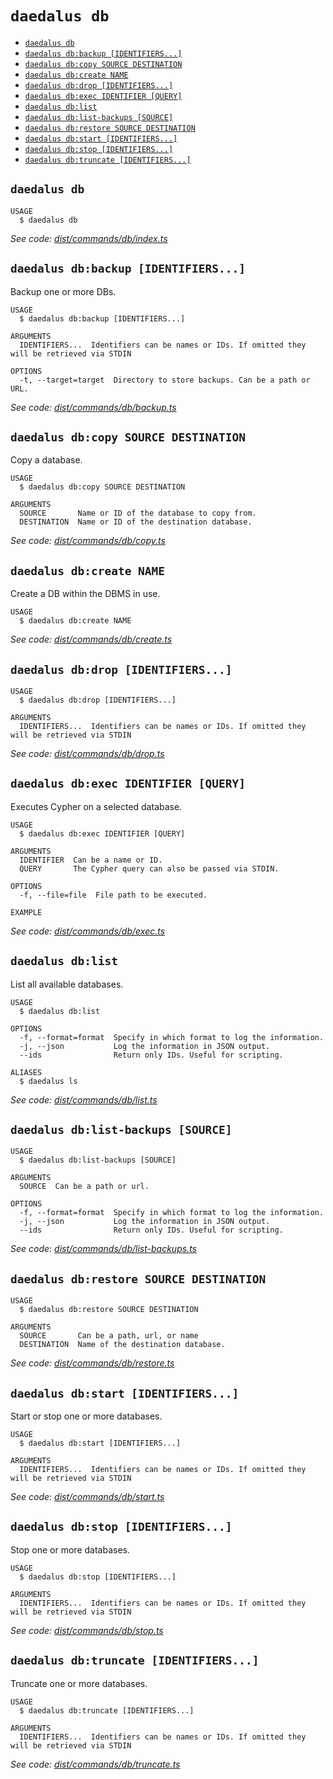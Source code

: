 `daedalus db`
=============



* [`daedalus db`](#daedalus-db)
* [`daedalus db:backup [IDENTIFIERS...]`](#daedalus-dbbackup-identifiers)
* [`daedalus db:copy SOURCE DESTINATION`](#daedalus-dbcopy-source-destination)
* [`daedalus db:create NAME`](#daedalus-dbcreate-name)
* [`daedalus db:drop [IDENTIFIERS...]`](#daedalus-dbdrop-identifiers)
* [`daedalus db:exec IDENTIFIER [QUERY]`](#daedalus-dbexec-identifier-query)
* [`daedalus db:list`](#daedalus-dblist)
* [`daedalus db:list-backups [SOURCE]`](#daedalus-dblist-backups-source)
* [`daedalus db:restore SOURCE DESTINATION`](#daedalus-dbrestore-source-destination)
* [`daedalus db:start [IDENTIFIERS...]`](#daedalus-dbstart-identifiers)
* [`daedalus db:stop [IDENTIFIERS...]`](#daedalus-dbstop-identifiers)
* [`daedalus db:truncate [IDENTIFIERS...]`](#daedalus-dbtruncate-identifiers)

## `daedalus db`

```
USAGE
  $ daedalus db
```

_See code: [dist/commands/db/index.ts](dist/commands/db/index.ts)_

## `daedalus db:backup [IDENTIFIERS...]`

Backup one or more DBs.

```
USAGE
  $ daedalus db:backup [IDENTIFIERS...]

ARGUMENTS
  IDENTIFIERS...  Identifiers can be names or IDs. If omitted they will be retrieved via STDIN

OPTIONS
  -t, --target=target  Directory to store backups. Can be a path or URL.
```

_See code: [dist/commands/db/backup.ts](dist/commands/db/backup.ts)_

## `daedalus db:copy SOURCE DESTINATION`

Copy a database.

```
USAGE
  $ daedalus db:copy SOURCE DESTINATION

ARGUMENTS
  SOURCE       Name or ID of the database to copy from.
  DESTINATION  Name or ID of the destination database.
```

_See code: [dist/commands/db/copy.ts](dist/commands/db/copy.ts)_

## `daedalus db:create NAME`

Create a DB within the DBMS in use.

```
USAGE
  $ daedalus db:create NAME
```

_See code: [dist/commands/db/create.ts](dist/commands/db/create.ts)_

## `daedalus db:drop [IDENTIFIERS...]`

```
USAGE
  $ daedalus db:drop [IDENTIFIERS...]

ARGUMENTS
  IDENTIFIERS...  Identifiers can be names or IDs. If omitted they will be retrieved via STDIN
```

_See code: [dist/commands/db/drop.ts](dist/commands/db/drop.ts)_

## `daedalus db:exec IDENTIFIER [QUERY]`

Executes Cypher on a selected database.

```
USAGE
  $ daedalus db:exec IDENTIFIER [QUERY]

ARGUMENTS
  IDENTIFIER  Can be a name or ID.
  QUERY       The Cypher query can also be passed via STDIN.

OPTIONS
  -f, --file=file  File path to be executed.

EXAMPLE
```

_See code: [dist/commands/db/exec.ts](dist/commands/db/exec.ts)_

## `daedalus db:list`

List all available databases.

```
USAGE
  $ daedalus db:list

OPTIONS
  -f, --format=format  Specify in which format to log the information.
  -j, --json           Log the information in JSON output.
  --ids                Return only IDs. Useful for scripting.

ALIASES
  $ daedalus ls
```

_See code: [dist/commands/db/list.ts](dist/commands/db/list.ts)_

## `daedalus db:list-backups [SOURCE]`

```
USAGE
  $ daedalus db:list-backups [SOURCE]

ARGUMENTS
  SOURCE  Can be a path or url.

OPTIONS
  -f, --format=format  Specify in which format to log the information.
  -j, --json           Log the information in JSON output.
  --ids                Return only IDs. Useful for scripting.
```

_See code: [dist/commands/db/list-backups.ts](dist/commands/db/list-backups.ts)_

## `daedalus db:restore SOURCE DESTINATION`

```
USAGE
  $ daedalus db:restore SOURCE DESTINATION

ARGUMENTS
  SOURCE       Can be a path, url, or name
  DESTINATION  Name of the destination database.
```

_See code: [dist/commands/db/restore.ts](dist/commands/db/restore.ts)_

## `daedalus db:start [IDENTIFIERS...]`

Start or stop one or more databases.

```
USAGE
  $ daedalus db:start [IDENTIFIERS...]

ARGUMENTS
  IDENTIFIERS...  Identifiers can be names or IDs. If omitted they will be retrieved via STDIN
```

_See code: [dist/commands/db/start.ts](dist/commands/db/start.ts)_

## `daedalus db:stop [IDENTIFIERS...]`

Stop one or more databases.

```
USAGE
  $ daedalus db:stop [IDENTIFIERS...]

ARGUMENTS
  IDENTIFIERS...  Identifiers can be names or IDs. If omitted they will be retrieved via STDIN
```

_See code: [dist/commands/db/stop.ts](dist/commands/db/stop.ts)_

## `daedalus db:truncate [IDENTIFIERS...]`

Truncate one or more databases.

```
USAGE
  $ daedalus db:truncate [IDENTIFIERS...]

ARGUMENTS
  IDENTIFIERS...  Identifiers can be names or IDs. If omitted they will be retrieved via STDIN
```

_See code: [dist/commands/db/truncate.ts](dist/commands/db/truncate.ts)_
